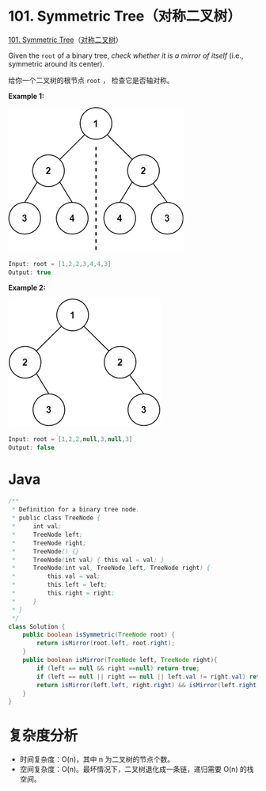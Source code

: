 # 101. Symmetric Tree（对称二叉树）

[101. Symmetric Tree](https://leetcode.com/problems/symmetric-tree/)（[对称二叉树](https://leetcode.cn/problems/symmetric-tree/)）

Given the `root`​ of a binary tree, *check whether it is a mirror of itself* (i.e., symmetric around its center).

给你一个二叉树的根节点 `root`​ ， 检查它是否轴对称。

**Example 1:**

​![image](assets/image-20240802162735-7nfid97.png)​

```java
Input: root = [1,2,2,3,4,4,3]
Output: true
```

**Example 2:**

​![image](assets/image-20240802162743-ci2rihb.png)​

```java
Input: root = [1,2,2,null,3,null,3]
Output: false
```

# Java

```java
/**
 * Definition for a binary tree node.
 * public class TreeNode {
 *     int val;
 *     TreeNode left;
 *     TreeNode right;
 *     TreeNode() {}
 *     TreeNode(int val) { this.val = val; }
 *     TreeNode(int val, TreeNode left, TreeNode right) {
 *         this.val = val;
 *         this.left = left;
 *         this.right = right;
 *     }
 * }
 */
class Solution {
    public boolean isSymmetric(TreeNode root) {
        return isMirror(root.left, root.right);
    }
    public boolean isMirror(TreeNode left, TreeNode right){
        if (left == null && right ==null) return true;
        if (left == null || right == null || left.val != right.val) return false;
        return isMirror(left.left, right.right) && isMirror(left.right, right.left);
    }
}
```

# 复杂度分析

* 时间复杂度：O(n)，其中 n 为二叉树的节点个数。
* 空间复杂度：O(n)。最坏情况下，二叉树退化成一条链，递归需要 O(n) 的栈空间。

‍
